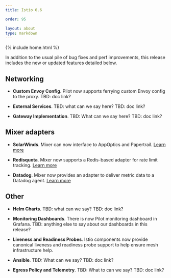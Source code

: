 ```yaml
---
title: Istio 0.6

order: 95

layout: about
type: markdown
---
```

{% include home.html %}

In addition to the usual pile of bug fixes and perf improvements, this release includes the new or 
updated features detailed below.

## Networking

- **Custom Envoy Config**. Pilot now supports ferrying custom Envoy config to the
proxy. TBD: doc link?

- **External Services**. TBD: what can we say here? TBD: doc link?

- **Gateway Implementation**. TBD: What can we say here? TBD: doc link?

## Mixer adapters

- **SolarWinds**. Mixer can now interface to AppOptics and Papertrail.
[Learn more]({{home}/docs/reference/config/adapters/solarwinds.html)

- **Redisquota**. Mixer now supports a Redis-based adapter for rate limit tracking.
[Learn more]({{home}/docs/reference/config/adapters/redisquota.html)

- **Datadog**. Mixer now provides an adapter to deliver metric data to a Datadog agent.
[Learn more]({{home}/docs/reference/config/adapters/datadog.html)

## Other

- **Helm Charts**. TBD: what can we say? TBD: doc link?

- **Monitoring Dashboards**. There is now Pilot monitoring dashboard in Grafana. TBD: anything else to say about our dashboards in this release?

- **Liveness and Readiness Probes**. Istio components now provide canonical liveness and readiness
probe support to help ensure mesh infrastructure help.

- **Ansible**. TBD: What can we say? TBD: doc link?

- **Egress Policy and Telemetry**. TBD: What to can we say? TBD: doc link?
